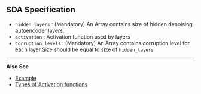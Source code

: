 SDA Specification
------------------

* `hidden_layers` : (Mandatory) An Array contains size of hidden denoising autoencoder layers.
* `activation` : Activation function used by layers
* `corruption_levels` : (Mandatory) An Array contains corruption level for each layer.Size should be equal to size of `hidden_layers`

___________________________________________________________________________________
**Also See**

* [Example]({{site.githubUrl}}/tree/master/sample_config/MNIST/SDA/sda_spec.json)
* [Types of Activation functions](#activation-functions)
